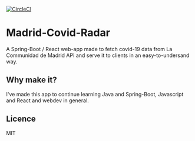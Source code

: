 [![CircleCI](https://circleci.com/gh/chrishilborne/madrid-covid-radar.svg?style=svg&circle-token=aae2a4a81be1bdb92791eecfc38eb8eb31fada55)](<LINK>)

# Madrid-Covid-Radar

A Spring-Boot / React web-app made to fetch covid-19 data from La Communidad de Madrid API and serve it to clients in an  easy-to-undersand way.

## Why make it?

I've made this app to continue learning Java and Spring-Boot, Javascript and React and webdev in general.

## Licence
MIT
